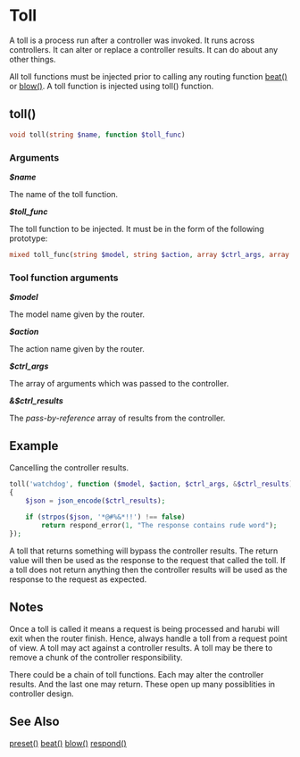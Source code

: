 Toll
====
A toll is a process run after a controller was invoked. It runs across controllers. It can alter or replace a controller results. It can do about any other things.

All toll functions must be injected prior to calling any routing function [beat()](beat.md) or [blow()](blow.md). A toll function is injected using toll() function.

## toll()
```php
void toll(string $name, function $toll_func)
```
### Arguments

***$name***

The name of the toll function.

***$toll_func***

The toll function to be injected. It must be in the form of the following prototype:
```php
mixed toll_func(string $model, string $action, array $ctrl_args, array &$ctrl_results)
```
### Tool function arguments

***$model***

The model name given by the router.

***$action***

The action name given by the router.

***$ctrl_args***

The array of arguments which was passed to the controller.

***&$ctrl_results***

The *pass-by-reference* array of results from the controller.

## Example

Cancelling the controller results.
```php
toll('watchdog', function ($model, $action, $ctrl_args, &$ctrl_results)
{
	$json = json_encode($ctrl_results);
	
	if (strpos($json, '*@#%&*!!') !== false)
		return respond_error(1, "The response contains rude word");
});
```
A toll that returns something will bypass the controller results. The return value will then be used as the response to the request that called the toll. If a toll does not return anything then the controller results will be used as the response to the request as expected.

## Notes

Once a toll is called it means a request is being processed and harubi will exit when the router finish. Hence, always handle a toll from a request point of view. A toll may act against a controller results. A toll may be there to remove a chunk of the controller responsibility.

There could be a chain of toll functions. Each may alter the controller results. And the last one may return. These open up many possiblities in controller design.

## See Also

[preset()](preset.md)
[beat()](beat.md)
[blow()](blow.md)
[respond()](respond.md)


